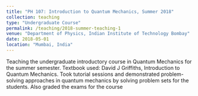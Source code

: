 ```yaml
---
title: "PH 107: Introduction to Quantum Mechanics, Summer 2018"
collection: teaching
type: "Undergraduate Course"
permalink: /teaching/2018-summer-teaching-1
venue: "Department of Physics, Indian Institute of Technology Bombay"
date: 2018-05-01
location: "Mumbai, India"
---
```


Teaching the undergraduate introductory course in Quantum Mechanics for the summer semester. Textbook used: David J Griffiths, Introduction to Quantum Mechanics. 
Took tutorial sessions and demonstrated problem-solving approaches in quantum mechanics by solving problem sets for the students. Also graded the exams for the course
